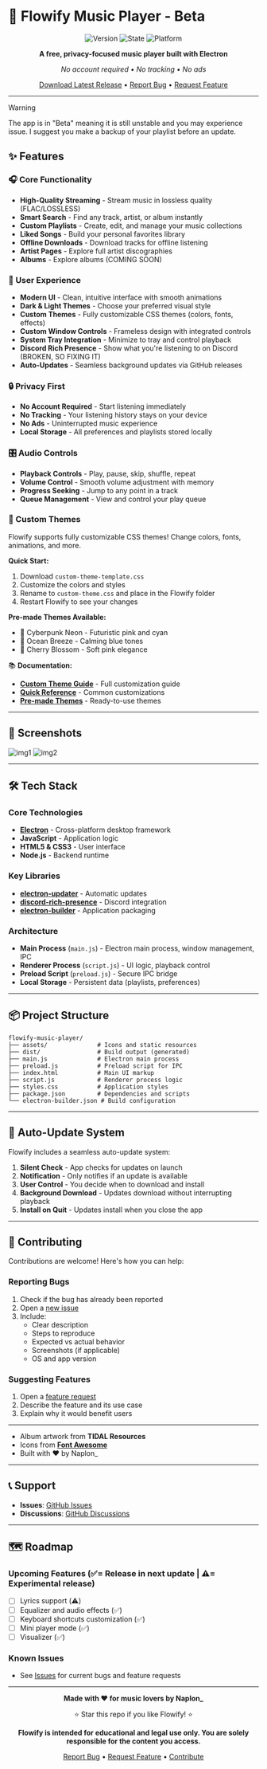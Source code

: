 # 🎵 Flowify Music Player - Beta

<div align="center">

![Version](https://img.shields.io/badge/version-0.0.3-blue.svg)
![State](https://img.shields.io/badge/state-beta-red.svg)
![Platform](https://img.shields.io/badge/platform-Windows%20%7C%20macOS%20%7C%20Linux-lightgrey.svg)

**A free, privacy-focused music player built with Electron**

*No account required • No tracking • No ads*

[Download Latest Release](https://github.com/naplon74/flowify-music-player/releases) • [Report Bug](https://github.com/naplon74/flowify-music-player/issues) • [Request Feature](https://github.com/naplon74/flowify-music-player/issues)

</div>

---

> [!WARNING]  
> The app is in "Beta" meaning it is still unstable and you may experience issue. I suggest you make a backup of your playlist before an update.


## ✨ Features

### 🎧 Core Functionality
- **High-Quality Streaming** - Stream music in lossless quality (FLAC/LOSSLESS)
- **Smart Search** - Find any track, artist, or album instantly
- **Custom Playlists** - Create, edit, and manage your music collections
- **Liked Songs** - Build your personal favorites library
- **Offline Downloads** - Download tracks for offline listening
- **Artist Pages** - Explore full artist discographies
- **Albums** - Explore albums (COMING SOON)

### 🎨 User Experience
- **Modern UI** - Clean, intuitive interface with smooth animations
- **Dark & Light Themes** - Choose your preferred visual style
- **Custom Themes** - Fully customizable CSS themes (colors, fonts, effects)
- **Custom Window Controls** - Frameless design with integrated controls
- **System Tray Integration** - Minimize to tray and control playback
- **Discord Rich Presence** - Show what you're listening to on Discord (BROKEN, SO FIXING IT)
- **Auto-Updates** - Seamless background updates via GitHub releases

### 🔒 Privacy First
- **No Account Required** - Start listening immediately
- **No Tracking** - Your listening history stays on your device
- **No Ads** - Uninterrupted music experience
- **Local Storage** - All preferences and playlists stored locally

### 🎛️ Audio Controls
- **Playback Controls** - Play, pause, skip, shuffle, repeat
- **Volume Control** - Smooth volume adjustment with memory
- **Progress Seeking** - Jump to any point in a track
- **Queue Management** - View and control your play queue

### 🎨 Custom Themes
Flowify supports fully customizable CSS themes! Change colors, fonts, animations, and more.

**Quick Start:**
1. Download `custom-theme-template.css`
2. Customize the colors and styles
3. Rename to `custom-theme.css` and place in the Flowify folder
4. Restart Flowify to see your changes

**Pre-made Themes Available:**
- 🌃 Cyberpunk Neon - Futuristic pink and cyan
- 🌊 Ocean Breeze - Calming blue tones
- 🌸 Cherry Blossom - Soft pink elegance

📚 **Documentation:**
- **[Custom Theme Guide](CUSTOM_THEME_GUIDE.md)** - Full customization guide
- **[Quick Reference](THEME_QUICK_REFERENCE.md)** - Common customizations
- **[Pre-made Themes](themes/)** - Ready-to-use themes

---

## 📸 Screenshots

![img1](../assets/screenshots/screenshot1.png)
![img2](../assets/screenshots/screenshot2.png)

---

## 🛠️ Tech Stack

### Core Technologies
- **[Electron](https://www.electronjs.org/)** - Cross-platform desktop framework
- **JavaScript** - Application logic
- **HTML5 & CSS3** - User interface
- **Node.js** - Backend runtime

### Key Libraries
- **[electron-updater](https://www.electron.build/auto-update)** - Automatic updates
- **[discord-rich-presence](https://www.npmjs.com/package/discord-rich-presence)** - Discord integration
- **[electron-builder](https://www.electron.build/)** - Application packaging

### Architecture
- **Main Process** (`main.js`) - Electron main process, window management, IPC
- **Renderer Process** (`script.js`) - UI logic, playback control
- **Preload Script** (`preload.js`) - Secure IPC bridge
- **Local Storage** - Persistent data (playlists, preferences)

---

## 📦 Project Structure

```
flowify-music-player/
├── assets/              # Icons and static resources
├── dist/                # Build output (generated)
├── main.js              # Electron main process
├── preload.js           # Preload script for IPC
├── index.html           # Main UI markup
├── script.js            # Renderer process logic
├── styles.css           # Application styles
├── package.json         # Dependencies and scripts
└── electron-builder.json # Build configuration
```

---

## 🔄 Auto-Update System

Flowify includes a seamless auto-update system:

1. **Silent Check** - App checks for updates on launch
2. **Notification** - Only notifies if an update is available
3. **User Control** - You decide when to download and install
4. **Background Download** - Updates download without interrupting playback
5. **Install on Quit** - Updates install when you close the app

---

## 🤝 Contributing

Contributions are welcome! Here's how you can help:

### Reporting Bugs
1. Check if the bug has already been reported
2. Open a [new issue](https://github.com/naplon74/flowify-music-player/issues/new)
3. Include:
   - Clear description
   - Steps to reproduce
   - Expected vs actual behavior
   - Screenshots (if applicable)
   - OS and app version

### Suggesting Features
1. Open a [feature request](https://github.com/naplon74/flowify-music-player/issues/new)
2. Describe the feature and its use case
3. Explain why it would benefit users

---

- Album artwork from **TIDAL Resources**
- Icons from **[Font Awesome](https://fontawesome.com/)**
- Built with ❤️ by Naplon_

---

## 📞 Support

- **Issues**: [GitHub Issues](https://github.com/naplon74/flowify-music-player/issues)
- **Discussions**: [GitHub Discussions](https://github.com/naplon74/flowify-music-player/discussions)

---

## 🗺️ Roadmap

### Upcoming Features (✅= Release in next update | ⚠️= Experimental release)
- [ ] Lyrics support (⚠️)
- [ ] Equalizer and audio effects (✅)
- [ ] Keyboard shortcuts customization (✅)
- [ ] Mini player mode (✅)
- [ ] Visualizer (✅)

### Known Issues
- See [Issues](https://github.com/naplon74/flowify-music-player/issues) for current bugs and feature requests

---

<div align="center">

**Made with ❤️ for music lovers by Naplon_**

⭐ Star this repo if you like Flowify! ⭐

**Flowify is intended for educational and legal use only. You are solely responsible for the content you access.**

[Report Bug](https://github.com/naplon74/flowify-music-player/issues) • [Request Feature](https://github.com/naplon74/flowify-music-player/issues) • [Contribute](#-contributing)

</div>
